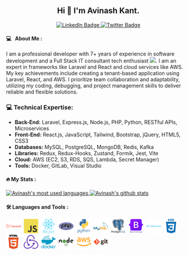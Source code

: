 <div id="header" align="center">
  <h2> Hi 👋 I'm Avinash Kant.</h2>
  <div id="badges">
    <a href="https://www.linkedin.com/in/waytoavinashkant"target="_blank">
      <img src="https://img.shields.io/badge/LinkedIn-blue?style=for-the-badge&logo=linkedin&logoColor=white" alt="LinkedIn Badge"/>
    </a>
    <a href="https://x.com/way2avinashkant" target="_blank">
      <img src="https://img.shields.io/badge/Twitter-blue?style=for-the-badge&logo=twitter&logoColor=white" alt="Twitter Badge"/>
    </a>
  </div>
</div>

#### 💻 &nbsp; About Me :
I am a professional developer with 7+ years of experience in software development and a Full Stack IT consultant
tech enthusiast <img src="https://media.giphy.com/media/WUlplcMpOCEmTGBtBW/giphy.gif" width="30">. I am an expert in frameworks like Laravel and React and cloud services like AWS. My key achievements include creating a tenant-based application using Laravel, React, and AWS. I prioritize team collaboration and adaptability, utilizing my coding, debugging, and project management skills to deliver reliable and flexible solutions.


### 💻 Technical Expertise:
- <b>Back-End:</b>   Laravel, Express.js, Node.js, PHP, Python, RESTful APIs, Microservices
- <b>Front-End:</b>  React.js, JavaScript, Tailwind, Bootstrap, jQuery, HTML5, CSS3
- <b>Databases:</b>  MySQL, PostgreSQL, MongoDB, Redis, Kafka
- <b>Libraries:</b>  Redux, Redux-Hooks, Zustand, Formik, Jest, Vite 
- <b>Cloud:</b>      AWS (EC2, S3, RDS, SQS, Lambda, Secret Manager) 
- <b>Tools:</b>      Docker, GitLab, Visual Studio

#### :fire: My Stats :

<a href="https://github.com/Avinashkant">
  <img align="center" src="https://github-readme-stats.vercel.app/api/top-langs/?username=Avinashkant&theme=light&count_private=true&layout=compact" width="400" alt="Avinash's most used languages" />
</a>
<a href="https://github.com/Avinashkant">
 <img align="center" src="https://github-readme-stats.vercel.app/api?username=Avinashkant&show_icons=true&theme=light&line_height=27&include_all_commits=true&count_private=true&hide=issues,prs,contribs" width="400" alt="Avinash's github stats"/>
</a>

#### :hammer_and_wrench: Languages and Tools :
<div>
  <img src="https://github.com/devicons/devicon/blob/master/icons/laravel/laravel-original-wordmark.svg" title="Java" alt="Java" width="40" height="40"/>&nbsp;
  <img src="https://github.com/devicons/devicon/blob/master/icons/javascript/javascript-original.svg" title="JavaScript" alt="JavaScript" width="40" height="40"/>&nbsp;
  <img src="https://github.com/devicons/devicon/blob/master/icons/react/react-original-wordmark.svg" title="React" alt="React" width="40" height="40"/>&nbsp;
  <img src="https://github.com/devicons/devicon/blob/master/icons/php/php-original.svg" title="Redux" alt="Redux " width="40" height="40"/>&nbsp;
  <img src="https://github.com/devicons/devicon/blob/master/icons/python/python-original-wordmark.svg" title="Redux" alt="Redux " width="40" height="40"/>&nbsp;
  <img src="https://github.com/devicons/devicon/blob/master/icons/mysql/mysql-original-wordmark.svg" title="MySQL"  alt="MySQL" width="40" height="40"/>&nbsp;
  <img src="https://github.com/devicons/devicon/blob/master/icons/postgresql/postgresql-original-wordmark.svg" title="Redux" alt="Redux " width="40" height="40"/>&nbsp;
  <img src="https://github.com/devicons/devicon/blob/master/icons/bootstrap/bootstrap-original-wordmark.svg"  title="CSS3" alt="CSS" width="40" height="40"/>&nbsp;
  <img src="https://github.com/devicons/devicon/blob/master/icons/tailwindcss/tailwindcss-plain-wordmark.svg"  title="CSS3" alt="CSS" width="40" height="40"/>&nbsp;
  <img src="https://github.com/devicons/devicon/blob/master/icons/css3/css3-plain-wordmark.svg"  title="CSS3" alt="CSS" width="40" height="40"/>&nbsp;
  <img src="https://github.com/devicons/devicon/blob/master/icons/html5/html5-original-wordmark.svg" title="HTML5" alt="HTML" width="40" height="40"/>&nbsp;
  <img src="https://github.com/devicons/devicon/blob/master/icons/redux/redux-original.svg" title="Redux" alt="Redux " width="40" height="40"/>&nbsp;
  <img src="https://github.com/devicons/devicon/blob/master/icons/docker/docker-plain-wordmark.svg" title="Docker" alt="Docker" width="40" height="40"/>&nbsp;
  <img src="https://github.com/devicons/devicon/blob/master/icons/nodejs/nodejs-original-wordmark.svg" title="NodeJS" alt="NodeJS" width="40" height="40"/>&nbsp;
  <img src="https://github.com/devicons/devicon/blob/master/icons/amazonwebservices/amazonwebservices-plain-wordmark.svg" title="AWS" alt="AWS" width="40" height="40"/>&nbsp;
  <img src="https://github.com/devicons/devicon/blob/master/icons/git/git-original-wordmark.svg" title="Git" alt="Git" width="40" height="40"/>
</div>
